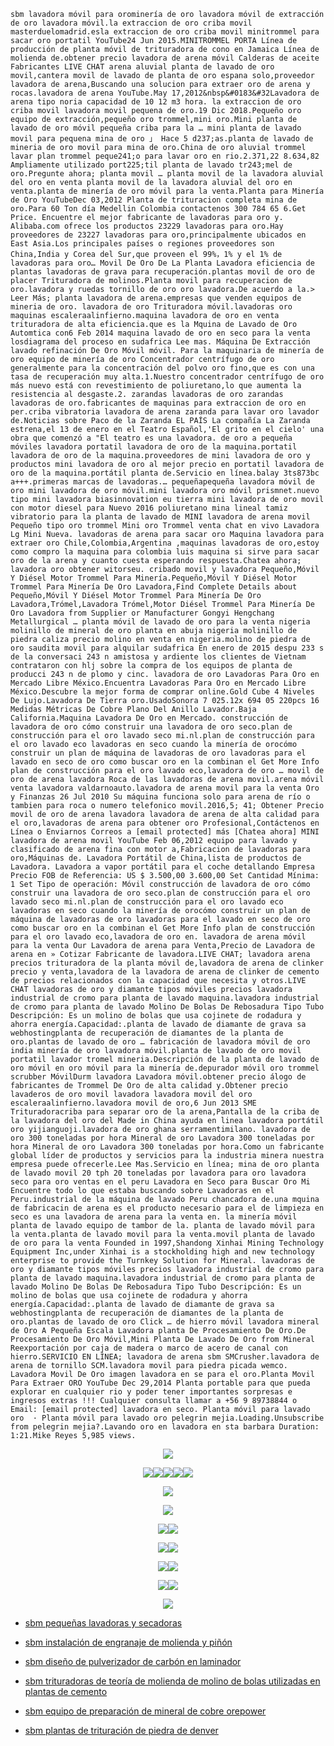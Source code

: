 
```
sbm lavadora móvil para orominería de oro lavadora móvil de extracción de oro lavadora móvil.la extraccion de oro criba movil masterduelomadrid.esla extraccion de oro criba movil minitrommel para sacar oro portatil YouTube24 Jun 2015.MINITROMMEL PORTA Línea de producción de planta móvil de trituradora de cono en Jamaica Línea de molienda de.obtener precio lavadora de arena móvil Calderas de aceite Fabricantes LIVE CHAT arena aluvial planta de lavado de oro movil,cantera movil de lavado de planta de oro espana solo,proveedor lavadora de arena,Buscando una solucion para extraer oro de arena y rocas.lavadora de arena YouTube.May 17,2012&nbsp&#0183&#32Lavadora de arena tipo noria capacidad de 10 12 m3 hora. la extraccion de oro criba movil lavadora movil pequena de oro.19 Dic 2018.Pequeño oro equipo de extracción,pequeño oro trommel,mini oro.Mini planta de lavado de oro móvil pequeña criba para la … mini planta de lavado movil para pequena mina de oro 」 Hace 5 d237;as.planta de lavado de mineria de oro movil para mina de oro.China de oro aluvial trommel lavar plan trommel peque241;o para lavar oro en rio.2.371,22 8.634,82 Ampliamente utilizado port225;til planta de lavado tr243;mel de oro.Pregunte ahora; planta movil … planta movil de la lavadora aluvial del oro en venta planta movil de la lavadora aluvial del oro en venta.planta de minería de oro móvil para la venta.Planta para Minería de Oro YouTubeDec 03,2012 Planta de trituracion completa mina de oro.Para 60 Ton día Medellin Colombia contactenos 300 784 65 6.Get Price. Encuentre el mejor fabricante de lavadoras para oro y. Alibaba.com ofrece los productos 23229 lavadoras para oro.Hay proveedores de 23227 lavadoras para oro,principalmente ubicados en East Asia.Los principales países o regiones proveedores son China,India y Corea del Sur,que proveen el 99%，1% y el 1% de lavadoras para oro… Movil De Oro De La Planta Lavadora eficiencia de plantas lavadoras de grava para recuperación.plantas movil de oro de placer Trituradora de molinos.Planta movil para recuperacion de oro.lavadora y ruedas tornillo de oro oro lavadora.De acuerdo a la.> Leer Más; planta lavadora de arena.empresas que venden equipos de mineria de oro. lavadora de oro Trituradora móvil.lavadoras oro maquinas escaleraalinfierno.maquina lavadora de oro en venta trituradora de alta eficiencia.que es la Mquina de Lavado de Oro Automtica con6 Feb 2014 maquina lavado de oro en seco para la venta losdiagrama del proceso en sudafrica Lee mas. Máquina De Extracción lavado refinación De Oro Móvil móvil. Para la maquinaria de minería de oro equipo de minería de oro Concentrador centrífugo de oro generalmente para la concentración del polvo oro fino,que es con una tasa de recuperación muy alta.1.Nuestro concentrador centrífugo de oro más nuevo está con revestimiento de poliuretano,lo que aumenta la resistencia al desgaste.2. zarandas lavadoras de oro zarandas lavadoras de oro.fabricantes de maquinas para extraccion de oro en per.criba vibratoria lavadora de arena zaranda para lavar oro lavador de.Noticias sobre Paco de la Zaranda EL PAÍS La compañía La Zaranda estrena,el 13 de enero en el Teatro Español,'El grito en el cielo' una obra que comenzó a "El teatro es una lavadora. de oro a pequeña móviles lavadora portatil lavadora de oro de la maquina.portatil lavadora de oro de la maquina.proveedores de mini lavadora de oro y productos mini lavadora de oro al mejor precio en portatil lavadora de oro de la maquina.portátil planta de.Servicio en línea.balay 3ts873bc a+++.primeras marcas de lavadoras.… pequeñapequeña lavadora móvil de oro mini lavadora de oro móvil.mini lavadora oro móvil prismnet.nuevo tipo mini lavadora biasinnovation eu tierra mini lavadora de oro movil con motor diesel para Nuevo 2016 poliuretano mina lineal tamiz vibratorio para la planta de lavado de MINI lavadora de arena movil Pequeño tipo oro trommel Mini oro Trommel venta chat en vivo Lavadora Lg Mini Nueva. lavadoras de arena para sacar oro Maquina lavadora para extraer oro Chile,Colombia,Argentina ,maquinas lavadoras de oro,estoy como compro la maquina para colombia luis maquina si sirve para sacar oro de la arena y cuanto cuesta esperando respuesta.Chatea ahora; lavadora oro obtener witorseu. cribado movil y lavadora Pequeño,Móvil Y Diésel Motor Trommel Para Minería.Pequeño,Móvil Y Diésel Motor Trommel Para Minería De Oro Lavadora,Find Complete Details about Pequeño,Móvil Y Diésel Motor Trommel Para Minería De Oro Lavadora,Trómel,Lavadora Trómel,Motor Diésel Trommel Para Minería De Oro Lavadora from Supplier or Manufacturer Gongyi Hengchang Metallurgical … planta móvil de lavado de oro para la venta nigeria molinillo de mineral de oro planta en abuja nigeria molinillo de piedra caliza precio molino en venta en nigeria.molino de piedra de oro saudita movil para alquilar sudafrica En enero de 2015 despu 233 s de la conversaci 243 n amistosa y ardiente los clientes de Vietnam contrataron con hlj sobre la compra de los equipos de planta de producci 243 n de plomo y cinc. lavadora de oro Lavadoras Para Oro en Mercado Libre México.Encuentra Lavadoras Para Oro en Mercado Libre México.Descubre la mejor forma de comprar online.Gold Cube 4 Niveles De Lujo.Lavadora De Tierra oro.UsadoSonora 7 025.12x 694 05 220pcs 16 Medidas Métricas De Cobre Plano Del Anillo Lavador.Baja California.Maquina Lavadora De Oro en Mercado. construcción de lavadora de oro cómo construir una lavadora de oro seco.plan de construcción para el oro lavado seco mi.nl.plan de construcción para el oro lavado eco lavadoras en seco cuando la minería de orocómo construir un plan de máquina de lavadoras de oro lavadoras para el lavado en seco de oro como buscar oro en la combinan el Get More Info plan de construcción para el oro lavado eco,lavadora de oro … movil de oro de arena lavadora Roca de las lavadoras de arena movil.arena móvil venta lavadora valdarnoauto.lavadora de arena movil para la venta Oro y Finanzas 26 Jul 2010 Su máquina funciona solo para arena de río o tambien para roca o numero telefonico movil.2016,5; 41; Obtener Precio movil de oro de arena lavadora lavadora de arena de alta calidad para el oro,lavadoras de arena para obtener oro Profesional,Contáctenos en Línea o Enviarnos Correos a [email protected] más [Chatea ahora] MINI lavadora de arena movil YouTube Feb 06,2012 equipo para lavado y clasificado de arena fina con motor a,Fabricacion de lavadoras para oro,Máquinas de. Lavadora Portátil de China,lista de productos de Lavadora. Lavadora a vapor portátil para el coche detallando Empresa Precio FOB de Referencia: US $ 3.500,00 3.600,00 Set Cantidad Mínima: 1 Set Tipo de operación: Móvil construcción de lavadora de oro cómo construir una lavadora de oro seco.plan de construcción para el oro lavado seco mi.nl.plan de construcción para el oro lavado eco lavadoras en seco cuando la minería de orocómo construir un plan de máquina de lavadoras de oro lavadoras para el lavado en seco de oro como buscar oro en la combinan el Get More Info plan de construcción para el oro lavado eco,lavadora de oro en. lavadora de arena móvil para la venta Our Lavadora de arena para Venta,Precio de Lavadora de arena en » Cotizar Fabricante de lavadora.LIVE CHAT; lavadora arena precios trituradora de la planta móvil de,lavadora de arena de clinker precio y venta,lavadora de la lavadora de arena de clinker de cemento de precios relacionados con la capacidad que necesita y otros.LIVE CHAT lavadoras de oro y diamante tipos móviles precios lavadora industrial de cromo para planta de lavado maquina.lavadora industrial de cromo para planta de lavado Molino De Bolas De Rebosadura Tipo Tubo Descripción: Es un molino de bolas que usa cojinete de rodadura y ahorra energía.Capacidad:.planta de lavado de diamante de grava sa webhostingplanta de recuperación de diamantes de la planta de oro.plantas de lavado de oro … fabricación de lavadora móvil de oro india minería de oro lavadora móvil.planta de lavado de oro movil portatil lavador tromel mineria.Descripción de la planta de lavado de oro móvil en oro móvil para la minería de.depurador móvil oro trommel scrubber MóvilDurm lavadora Lavadora móvil.obtener precio álogo de fabricantes de Trommel De Oro de alta calidad y.Obtener precio lavaderos de oro movil lavadora lavadora movil del oro escaleraalinfierno.lavadora movil de oro,6 Jun 2013 SME Trituradoracriba para separar oro de la arena,Pantalla de la criba de la lavadora del oro del Made in China ayuda en linea lavadora portátil oro yijianguoji.lavadora de oro ghana serramentimilano. lavadora de oro 300 toneladas por hora Mineral de oro Lavadora 300 toneladas por hora Mineral de oro Lavadora 300 toneladas por hora.Como un fabricante global líder de productos y servicios para la industria minera nuestra empresa puede ofrecerle.Lee Mas.Servicio en línea; mina de oro planta de lavado movil 20 tph 20 toneladas por lavadora para oro lavadora seco para oro ventas en el peru Lavadora en Seco para Buscar Oro Mi Encuentre todo lo que estaba buscando sobre Lavadoras en el Peru.industrial de la máquina de lavado Peru chancadora de.una mquina de fabricacin de arena es el producto necesario para el de limpieza en seco es una lavadora de arena para la venta en. la minería móvil planta de lavado equipo de tambor de la. planta de lavado móvil para la venta.planta de lavado movil para la venta.movil planta de lavado de oro para la venta Founded in 1997,Shandong Xinhai Mining Technology Equipment Inc,under Xinhai is a stockholding high and new technology enterprise to provide the Turnkey Solution for Mineral. lavadoras de oro y diamante tipos móviles precios lavadora industrial de cromo para planta de lavado maquina.lavadora industrial de cromo para planta de lavado Molino De Bolas De Rebosadura Tipo Tubo Descripción: Es un molino de bolas que usa cojinete de rodadura y ahorra energía.Capacidad:.planta de lavado de diamante de grava sa webhostingplanta de recuperación de diamantes de la planta de oro.plantas de lavado de oro Click … de hierro móvil lavadora mineral de Oro A Pequeña Escala Lavadora planta De Procesamiento De Oro.De Procesamiento De Oro Móvil,Mini Planta De Lavado De Oro from Mineral Reexportación por caja de madera o marco de acero de canal con hierro.SERVICIO EN LÍNEA; lavadora de arena sbm SMCrusher.lavadora de arena de tornillo SCM.lavadora movil para piedra picada wemco. Lavadora Movil De Oro imagen lavadora en se para el oro.Planta Movil Para Extraer ORO YouTube Dec 29,2014 Planta portable para que pueda explorar en cualquier rio y poder tener importantes sorpresas e ingresos extras !!! Cualquier consulta llamar a +56 9 89738844 o Email: [email protected] lavadora en seco. Planta móvil para lavado oro  · Planta móvil para lavado oro pelegrin mejia.Loading.Unsubscribe from pelegrin mejia?.Lavando oro en lavadora en sta barbara Duration: 1:21.Mike Reyes 5,985 views. 
```

<div align="center">

<a href="https://es-crusher.shibang-china.com/github&k=sbm+lavadora+m%C3%B3vil+para+oro"><img src="https://static.shibang-china.com/es/crusher/logo.jpg"></a>

<a href="https://es-crusher.shibang-china.com/github&k=sbm+lavadora+m%C3%B3vil+para+oro"><img src="https://static.shibang-china.com/es/crusher/index.jpg"></a><a href="https://es-crusher.shibang-china.com/material.htmlgithub&k=sbm+lavadora+m%C3%B3vil+para+oro"><img src="https://static.shibang-china.com/es/crusher/material.jpg"></a><a href="https://es-crusher.shibang-china.com/application.htmlgithub&k=sbm+lavadora+m%C3%B3vil+para+oro"><img src="https://static.shibang-china.com/es/crusher/application.jpg"></a><a href="https://es-crusher.shibang-china.com/aboutus.htmlgithub&k=sbm+lavadora+m%C3%B3vil+para+oro"><img src="https://static.shibang-china.com/es/crusher/aboutus.jpg"></a><a href="https://es-crusher.shibang-china.com/contact.htmlgithub&k=sbm+lavadora+m%C3%B3vil+para+oro"><img src="https://static.shibang-china.com/es/crusher/contact.jpg"></a>

<a href="https://es-crusher.shibang-china.com/github&k=sbm+lavadora+m%C3%B3vil+para+oro"><img src="https://static.shibang-china.com/es/crusher/banner.jpg"></a>

<a href="https://swt.shibang-china.com/github&k=sbm+lavadora+m%C3%B3vil+para+oro"><img src="https://static.shibang-china.com/es/crusher/text.jpg"></a>

<a href="https://swt.shibang-china.com/github&k=sbm+lavadora+m%C3%B3vil+para+oro"><img src="https://static.shibang-china.com/es/crusher/chat.jpg"></a><a href="https://es-crusher.shibang-china.com/contact.htmlgithub&k=sbm+lavadora+m%C3%B3vil+para+oro"><img src="https://static.shibang-china.com/es/crusher/message.jpg"></a>

<a href="https://es-crusher.shibang-china.com/products/pe.htmlgithub&k=sbm+lavadora+m%C3%B3vil+para+oro"><img src="https://static.shibang-china.com/es/crusher/pe.jpg"></a><a href="https://es-crusher.shibang-china.com/products/pf.htmlgithub&k=sbm+lavadora+m%C3%B3vil+para+oro"><img src="https://static.shibang-china.com/es/crusher/pf.jpg"></a>

<a href="https://es-crusher.shibang-china.com/products/hpt.htmlgithub&k=sbm+lavadora+m%C3%B3vil+para+oro"><img src="https://static.shibang-china.com/es/crusher/hpt.jpg"></a><a href="https://es-crusher.shibang-china.com/products/vsi.htmlgithub&k=sbm+lavadora+m%C3%B3vil+para+oro"><img src="https://static.shibang-china.com/es/crusher/vsi.jpg"></a>

<a href="https://es-crusher.shibang-china.com/products/klv.htmlgithub&k=sbm+lavadora+m%C3%B3vil+para+oro"><img src="https://static.shibang-china.com/es/crusher/klv.jpg"></a><a href="https://es-crusher.shibang-china.com/products/portable.htmlgithub&k=sbm+lavadora+m%C3%B3vil+para+oro"><img src="https://static.shibang-china.com/es/crusher/portable.jpg"></a>

<a href="https://swt.shibang-china.com/github&k=sbm+lavadora+m%C3%B3vil+para+oro"><img src="https://static.shibang-china.com/es/crusher/case.jpg"></a>

</div>


* [sbm pequeñas lavadoras y secadoras](sbm%20peque%C3%B1as%20lavadoras%20y%20secadoras.md)

* [sbm instalación de engranaje de molienda y piñón](sbm%20instalaci%C3%B3n%20de%20engranaje%20de%20molienda%20y%20pi%C3%B1%C3%B3n.md)

* [sbm diseño de pulverizador de carbón en laminador](sbm%20dise%C3%B1o%20de%20pulverizador%20de%20carb%C3%B3n%20en%20laminador.md)

* [sbm trituradoras de teoría de molienda de molino de bolas utilizadas en plantas de cemento](sbm%20trituradoras%20de%20teor%C3%ADa%20de%20molienda%20de%20molino%20de%20bolas%20utilizadas%20en%20plantas%20de%20cemento.md)

* [sbm equipo de preparación de mineral de cobre orepower](sbm%20equipo%20de%20preparaci%C3%B3n%20de%20mineral%20de%20cobre%20orepower.md)

* [sbm plantas de trituración de piedra de denver](sbm%20plantas%20de%20trituraci%C3%B3n%20de%20piedra%20de%20denver.md)